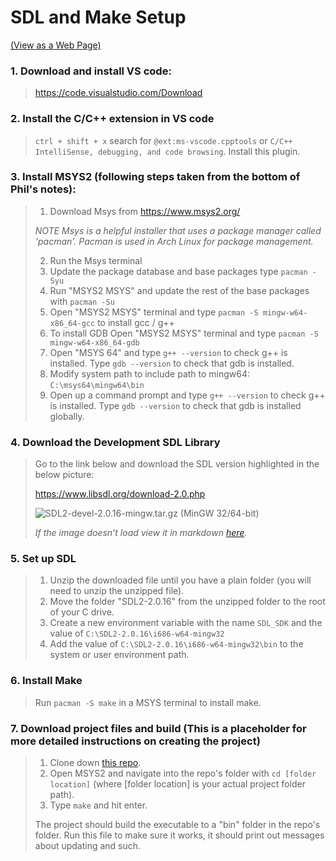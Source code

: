 # SDL and Make Setup
[(View as a Web Page)](https://www.michaelrryan.com/SDL2-Make-Gameloop)

### 1. Download and install VS code:
> https://code.visualstudio.com/Download

### 2. Install the C/C++ extension in VS code 
> ```ctrl + shift + x``` search for ```@ext:ms-vscode.cpptools``` or ```C/C++ IntelliSense, debugging, and code browsing```. Install this plugin.

### 3. Install MSYS2 (following steps taken from the bottom of Phil's notes):
> 1. Download Msys from https://www.msys2.org/
>
> *NOTE Msys is a helpful installer that uses a package manager called 'pacman'. Pacman is used in Arch Linux for package management.*
>
> 2. Run the Msys terminal
> 3. Update the package database and base packages type ```pacman -Syu```
> 4. Run "MSYS2 MSYS" and update the rest of the base packages with ```pacman -Su```
> 5. Open "MSYS2 MSYS" terminal and type ```pacman -S mingw-w64-x86_64-gcc``` to install gcc / g++
> 6. To install GDB Open "MSYS2 MSYS" terminal and type ```pacman -S mingw-w64-x86_64-gdb```
> 7. Open "MSYS 64" and type ```g++ --version``` to check g++ is installed. Type ```gdb --version``` to check that gdb is installed.
> 8. Modify system path to include path to mingw64: ```C:\msys64\mingw64\bin```
> 9. Open up a command prompt and type ```g++ --version``` to check g++ is installed. Type ```gdb --version``` to check that gdb is installed globally.
 
### 4. Download the Development SDL Library
> Go to the link below and download the SDL version highlighted in the below picture:
> 
> https://www.libsdl.org/download-2.0.php
> 
> ![SDL2-devel-2.0.16-mingw.tar.gz (MinGW 32/64-bit)](https://github.com/MichaelRRyan/SDL2-Make-Gameloop/blob/Images/download_link.png)
>
>  *If the image doesn't load view it in markdown [here](https://github.com/MichaelRRyan/SDL2-Make-Gameloop).*

### 5. Set up SDL
> 1. Unzip the downloaded file until you have a plain folder (you will need to unzip the unzipped file).
> 2. Move the folder "SDL2-2.0.16" from the unzipped folder to the root of your C drive.
> 3. Create a new environment variable with the name ```SDL_SDK``` and the value of ```C:\SDL2-2.0.16\i686-w64-mingw32```
> 4. Add the value of ```C:\SDL2-2.0.16\i686-w64-mingw32\bin``` to the system or user environment path.

### 6. Install Make
> Run ```pacman -S make``` in a MSYS terminal to install make.

### 7. Download project files and build (This is a placeholder for more detailed instructions on creating the project)
> 1. Clone down [this repo](https://github.com/MichaelRRyan/SDL2-Make-Gameloop).
> 2. Open MSYS2 and navigate into the repo's folder with ```cd [folder location]``` (where [folder location] is your actual project folder path).
> 3. Type ```make``` and hit enter.
>
> The project should build the executable to a "bin" folder in the repo's folder. Run this file to make sure it works, it should print out messages about updating and such.
